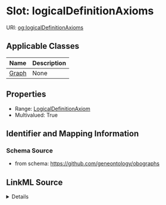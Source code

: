 # Slot: logicalDefinitionAxioms

URI: [og:logicalDefinitionAxioms](https://github.com/geneontology/obographs/logicalDefinitionAxioms)



<!-- no inheritance hierarchy -->




## Applicable Classes

| Name | Description |
| --- | --- |
[Graph](Graph.md) | None






## Properties

* Range: [LogicalDefinitionAxiom](LogicalDefinitionAxiom.md)
* Multivalued: True







## Identifier and Mapping Information







### Schema Source


* from schema: https://github.com/geneontology/obographs




## LinkML Source

<details>
```yaml
name: logicalDefinitionAxioms
from_schema: https://github.com/geneontology/obographs
rank: 1000
multivalued: true
alias: logicalDefinitionAxioms
domain_of:
- Graph
range: LogicalDefinitionAxiom

```
</details>